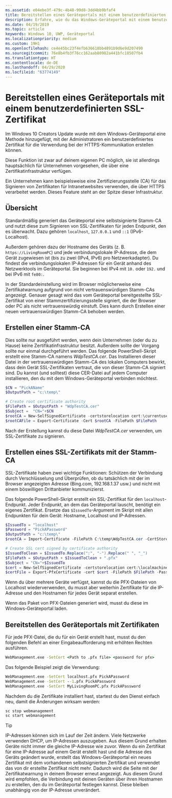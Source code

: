 ```yaml
---
ms.assetid: e04ebe3f-479c-4b48-99d8-3dd4bb9bfaf4
title: Bereitstellen eines Geräteportals mit einem benutzerdefinierten SSL-Zertifikat
description: Erfahre, wie du das Windows-Geräteportal mit einem benutzerdefinierten Zertifikat für die HTTPS-Kommunikation bereitstellst.
ms.date: 04/19/2019
ms.topic: article
keywords: Windows 10, UWP, Geräteportal
ms.localizationpriority: medium
ms.custom: 19H1
ms.openlocfilehash: ce4e45bc23f4efb636618bb4891b9d6e9d207490
ms.sourcegitcommit: 76e8b4fb3f76cc162aab80982a441bfc18507fb4
ms.translationtype: HT
ms.contentlocale: de-DE
ms.lasthandoff: 04/29/2020
ms.locfileid: "63774149"
---
```

# <a name="provision-device-portal-with-a-custom-ssl-certificate"></a>Bereitstellen eines Geräteportals mit einem benutzerdefinierten SSL-Zertifikat

Im Windows 10 Creators Update wurde mit dem Windows-Geräteportal eine Methode hinzugefügt, mit der Administratoren ein benutzerdefiniertes Zertifikat für die Verwendung bei der HTTPS-Kommunikation erstellen können.

Diese Funktion ist zwar auf deinem eigenen PC möglich, sie ist allerdings hauptsächlich für Unternehmen vorgesehen, die über eine Zertifikatinfrastruktur verfügen.  

Ein Unternehmen kann beispielsweise eine Zertifizierungsstelle (CA) für das Signieren von Zertifikaten für Intranetwebsites verwenden, die über HTTPS verarbeitet werden. Dieses Feature steht an der Spitze dieser Infrastruktur.

## <a name="overview"></a>Übersicht

Standardmäßig generiert das Geräteportal eine selbstsignierte Stamm-CA und nutzt diese zum Signieren von SSL-Zertifikaten für jeden Endpunkt, den es überwacht. Dazu gehören `localhost`, `127.0.0.1` und `::1` (IPv6-Localhost).

Außerdem gehören dazu der Hostname des Geräts (z. B. `https://LivingRoomPC`) und jede verbindungslokale IP-Adresse, die dem Gerät zugewiesen ist (bis zu zwei (IPv4, IPv6) pro Netzwerkadapter).
Du findest die verbindungslokalen IP-Adressen für ein Gerät anhand des Netzwerktools im Geräteportal. Sie beginnen bei IPv4 mit `10.` oder `192.` und bei IPv6 mit `fe80:`.

In der Standardeinstellung wird im Browser möglicherweise eine Zertifikatwarnung aufgrund von nicht vertrauenswürdigen Stamm-CAs angezeigt. Genauer gesagt wird das vom Geräteportal bereitgestellte SSL-Zertifikat von einer Stammzertifizierungsstelle signiert, die der Browser oder PC als nicht vertrauenswürdig einstuft. Dies kann durch Erstellen einer neuen vertrauenswürdigen Stamm-CA behoben werden.

## <a name="create-a-root-ca"></a>Erstellen einer Stamm-CA

Dies sollte nur ausgeführt werden, wenn dein Unternehmen (oder du zu Hause) keine Zertifikatinfrastruktur besitzt. Außerdem sollte der Vorgang sollte nur einmal durchgeführt werden. Das folgende PowerShell-Skript erstellt eine Stamm-CA namens _WdpTestCA.cer_. Das Installieren dieser Datei in der vertrauenswürdigen Stamm-CA des lokalen Computers bewirkt, dass dein Gerät SSL-Zertifikaten vertraut, die von dieser Stamm-CA signiert sind. Du kannst (und solltest) diese CER-Datei auf jedem Computer installieren, den du mit dem Windows-Geräteportal verbinden möchtest.  

```PowerShell
$CN = "PickAName"
$OutputPath = "c:\temp\"

# Create root certificate authority
$FilePath = $OutputPath + "WdpTestCA.cer"
$Subject =  "CN="+$CN
$rootCA = New-SelfSignedCertificate -certstorelocation cert:\currentuser\my -Subject $Subject -HashAlgorithm "SHA512" -KeyUsage CertSign,CRLSign
$rootCAFile = Export-Certificate -Cert $rootCA -FilePath $FilePath
```

Nach der Erstellung kannst du diese Datei _WdpTestCA.cer_ verwenden, um SSL-Zertifikate zu signieren.

## <a name="create-an-ssl-certificate-with-the-root-ca"></a>Erstellen eines SSL-Zertifikats mit der Stamm-CA

SSL-Zertifikate haben zwei wichtige Funktionen: Schützen der Verbindung durch Verschlüsselung und Überprüfen, ob du tatsächlich mit der im Browser angezeigten Adresse (Bing.com, 192.168.1.37 usw.) und nicht mit einem böswilligen Drittanbieter kommunizierst.

Das folgende PowerShell-Skript erstellt ein SSL-Zertifikat für den `localhost`-Endpunkt. Jeder Endpunkt, an dem das Geräteportal lauscht, benötigt ein eigenes Zertifikat. Ersetze das `$IssuedTo`-Argument im Skript mit allen Endpunkten für dein Gerät: Hostname, Localhost und IP-Adressen.

```PowerShell
$IssuedTo = "localhost"
$Password = "PickAPassword"
$OutputPath = "c:\temp\"
$rootCA = Import-Certificate -FilePath C:\temp\WdpTestCA.cer -CertStoreLocation Cert:\CurrentUser\My\

# Create SSL cert signed by certificate authority
$IssuedToClean = $IssuedTo.Replace(":", "-").Replace(" ", "_")
$FilePath = $OutputPath + $IssuedToClean + ".pfx"
$Subject = "CN="+$IssuedTo
$cert = New-SelfSignedCertificate -certstorelocation cert:\localmachine\my -Subject $Subject -DnsName $IssuedTo -Signer $rootCA -HashAlgorithm "SHA512"
$certFile = Export-PfxCertificate -cert $cert -FilePath $FilePath -Password (ConvertTo-SecureString -String $Password -Force -AsPlainText)
```

Wenn du über mehrere Geräte verfügst, kannst du die PFX-Dateien von Localhost wiederverwenden, du musst aber weiterhin Zertifikate für die IP-Adresse und den Hostnamen für jedes Gerät separat erstellen.

Wenn das Paket von PFX-Dateien generiert wird, musst du diese im Windows-Geräteportal laden.

## <a name="provision-device-portal-with-the-certifications"></a>Bereitstellen des Geräteportals mit Zertifikaten

Für jede PFX-Datei, die du für ein Gerät erstellt hast, musst du den folgenden Befehl an einer Eingabeaufforderung mit erhöhten Rechten ausführen.

```cmd
WebManagement.exe -SetCert <Path to .pfx file> <password for pfx>
```

Das folgende Beispiel zeigt die Verwendung:

```cmd
WebManagement.exe -SetCert localhost.pfx PickAPassword
WebManagement.exe -SetCert --1.pfx PickAPassword
WebManagement.exe -SetCert MyLivingRoomPC.pfx PickAPassword
```

Nachdem du die Zertifikate installiert hast, startest du den Dienst einfach neu, damit die Änderungen wirksam werden:

```cmd
sc stop webmanagement
sc start webmanagement
```

> [!TIP]
> IP-Adressen können sich im Lauf der Zeit ändern.
Viele Netzwerke verwenden DHCP, um IP-Adressen auszugeben. Aus diesem Grund erhalten Geräte nicht immer die gleiche IP-Adresse wie zuvor. Wenn du ein Zertifikat für eine IP-Adresse auf einem Gerät erstellt hast und die Adresse des Geräts geändert wurde, erstellt das Windows-Geräteportal ein neues Zertifikat mit dem vorhandenen selbstsignierten Zertifikat und verwendet das von dir erstellte Zertifikat nicht mehr. Dadurch wird die Seite mit der Zertifikatwarnung in deinem Browser erneut angezeigt. Aus diesem Grund wird empfohlen, die Verbindung mit deinen Geräten über ihren Hostnamen zu erstellen, den du im Geräteportal festlegen kannst. Diese bleiben unabhängig von der IP-Adresse unverändert.
